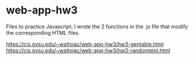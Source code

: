 # web-app-hw3
Files to practice Javascript. I wrote the 2 functions in the .js file that modify the corresponding HTML files. 

https://cis.gvsu.edu/~waltojac/web-app-hw3/hw3-gentable.html
https://cis.gvsu.edu/~waltojac/web-app-hw3/hw3-randomtext.html
